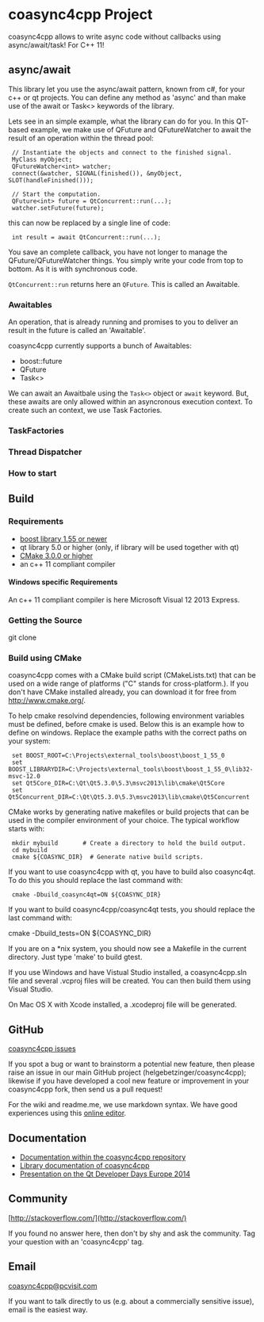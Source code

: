 # coasync4cpp Project  

coasync4cpp allows to write async code without callbacks using async/await/task! For C++ 11! 

## async/await 

This library let you use the async/await pattern, known from c#, for your c++ or qt projects. You can define any method as 'async' and than make use of the await or Task<> keywords of the library.  

Lets see in an simple example, what the library can do for you. In this QT-based example, we make use of QFuture and QFutureWatcher to await the result of an operation within the thread pool: 


     // Instantiate the objects and connect to the finished signal.
     MyClass myObject;
     QFutureWatcher<int> watcher;
     connect(&watcher, SIGNAL(finished()), &myObject, SLOT(handleFinished()));
     
     // Start the computation.
     QFuture<int> future = QtConcurrent::run(...);
     watcher.setFuture(future);

this can now be replaced by a single line of code: 
 
     int result = await QtConcurrent::run(...);

You save an complete callback, you have not longer to manage the QFuture/QFutureWatcher things. You simply write your code from top to bottom. As it is with synchronous code.

`QtConcurrent::run` returns here an `QFuture`. This is called an Awaitable. 

### Awaitables 

An operation, that is already running and promises to you to deliver an result in the future is called an 'Awaitable'. 

coasync4cpp currently supports a bunch of Awaitables: 
* boost::future
* QFuture
* Task<>

We can await an Awaitbale using the `Task<>` object or `await` keyword. But, these awaits are only allowed within an asyncronous execution context. To create such an context, we use Task Factories. 

### TaskFactories
### Thread Dispatcher
### How to start 

## Build 

### Requirements 

* [boost library 1.55 or newer](http://www.boost.org)
* qt library 5.0 or higher (only, if library will be used together with qt)
* [CMake 3.0.0 or higher](http://www.cmake.org/) 
* an c++ 11 compliant compiler

#### Windows specific Requirements 

An c++ 11 compliant compiler is here Microsoft Visual 12 2013 Express.

### Getting the Source

git clone 

### Build using CMake 

coasync4cpp comes with a CMake build script (CMakeLists.txt) that can
be used on a wide range of platforms ("C" stands for cross-platform.).
If you don't have CMake installed already, you can download it for
free from http://www.cmake.org/.

To help cmake resolvind dependencies, following environment variables must be defined, before cmake is used. Below this is an example 
how to define on windows. Replace the example paths with the correct paths on your system: 

     set BOOST_ROOT=C:\Projects\external_tools\boost\boost_1_55_0
     set BOOST_LIBRARYDIR=C:\Projects\external_tools\boost\boost_1_55_0\lib32-msvc-12.0
     set Qt5Core_DIR=C:\Qt\Qt5.3.0\5.3\msvc2013\lib\cmake\Qt5Core
     set Qt5Concurrent_DIR=C:\Qt\Qt5.3.0\5.3\msvc2013\lib\cmake\Qt5Concurrent

CMake works by generating native makefiles or build projects that can
be used in the compiler environment of your choice.  The typical
workflow starts with:

     mkdir mybuild       # Create a directory to hold the build output.
     cd mybuild
     cmake ${COASYNC_DIR}  # Generate native build scripts.

If you want to use coasync4cpp with qt, you have to build also coasync4qt. To do this you should replace the
last command with:

     cmake -Dbuild_coasync4qt=ON ${COASYNC_DIR}

If you want to build coasync4cpp/coasync4qt tests, you should replace the
last command with:

  cmake -Dbuild_tests=ON ${COASYNC_DIR}

If you are on a *nix system, you should now see a Makefile in the
current directory.  Just type 'make' to build gtest.

If you use Windows and have Vistual Studio installed, a coasync4cpp.sln file
and several .vcproj files will be created.  You can then build them
using Visual Studio.

On Mac OS X with Xcode installed, a .xcodeproj file will be generated.

## GitHub

[coasync4cpp issues](https://github.com/helgebetzinger/coasync4cpp/issues?q=is%3Aopen+sort%3Acreated-desc)

If you spot a bug or want to brainstorm a potential new feature, then please raise an issue in our main GitHub project (helgebetzinger/coasync4cpp); likewise if you have developed a cool new feature or improvement in your coasync4cpp fork, then send us a pull request!

For the wiki and readme.me, we use markdown syntax. We have good experiences using this [online editor](http://dillinger.io/).

## Documentation

* [Documentation within the coasync4cpp repository](https://github.com/helgebetzinger/coasync4cpp/tree/master/doc)
* [Library documentation of coasync4cpp](https://docs.google.com/document/d/1Ak2ZIMMJ6GRTIVOkbAHv2qeCym7z2GIcrmO93qsXPec/edit?usp=sharing)
* [Presentation on the Qt Developer Days Europe 2014](https://docs.google.com/presentation/d/1eWDEcOBHpcMdp16ZLsh8_Oj0edQK4WLviwiTQ6VMaYc)

## Community

[http://stackoverflow.com/](http://stackoverflow.com/)

If you found no answer here, then don't by shy and ask the community. Tag your question with an 'coasync4cpp' tag.

## Email

coasync4cpp@pcvisit.com

If you want to talk directly to us (e.g. about a commercially sensitive issue), email is the easiest way.

